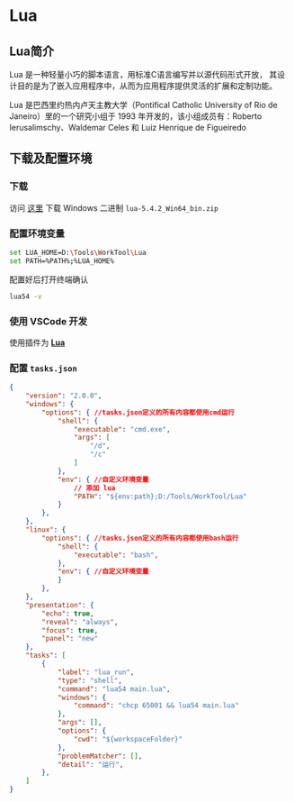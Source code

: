 # Lua

## Lua简介

Lua 是一种轻量小巧的脚本语言，用标准C语言编写并以源代码形式开放， 其设计目的是为了嵌入应用程序中，从而为应用程序提供灵活的扩展和定制功能。

Lua 是巴西里约热内卢天主教大学（Pontifical Catholic University of Rio de Janeiro）里的一个研究小组于 1993 年开发的，该小组成员有：Roberto Ierusalimschy、Waldemar Celes 和 Luiz Henrique de Figueiredo

## 下载及配置环境

### 下载
访问 [这里](https://luabinaries.sourceforge.net/download.html) 下载 Windows 二进制 ``lua-5.4.2_Win64_bin.zip``

### 配置环境变量
```bash
set LUA_HOME=D:\Tools\WorkTool\Lua
set PATH=%PATH%;%LUA_HOME%
```

配置好后打开终端确认
```bash
lua54 -v
```

### 使用 VSCode 开发
使用插件为  [**Lua**](https://marketplace.visualstudio.com/items?itemName=sumneko.lua)  


### 配置 ``tasks.json``

```json
{
	"version": "2.0.0",
	"windows": {
		"options": { //tasks.json定义的所有内容都使用cmd运行
			"shell": {
				"executable": "cmd.exe",
				"args": [
					"/d",
					"/c"
				]
			},
			"env": { //自定义环境变量
				// 添加 lua
				"PATH": "${env:path};D:/Tools/WorkTool/Lua"
			}
		},
	},
	"linux": {
		"options": { //tasks.json定义的所有内容都使用bash运行
			"shell": {
				"executable": "bash",
			},
			"env": { //自定义环境变量
			}
		},
	},
	"presentation": {
		"echo": true,
		"reveal": "always",
		"focus": true,
		"panel": "new"
	},
	"tasks": [
		{
			"label": "lua_run",
			"type": "shell",
			"command": "lua54 main.lua",
			"windows": {
				"command": "chcp 65001 && lua54 main.lua"
			},
			"args": [],
			"options": {
				"cwd": "${workspaceFolder}"
			},
			"problemMatcher": [],
			"detail": "运行",
		},
	]
}
```
